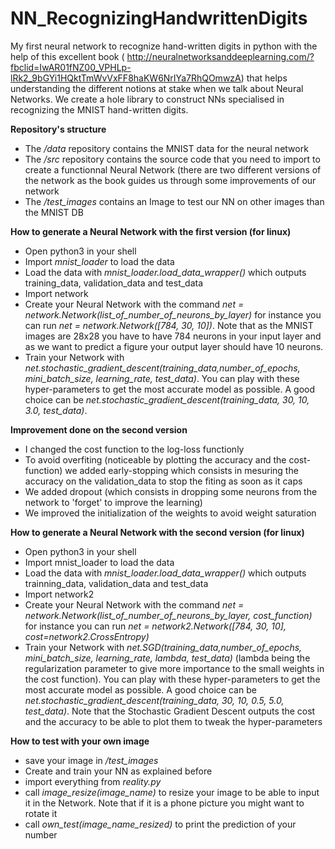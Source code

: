 # NN_RecognizingHandwrittenDigits
My first neural network to recognize hand-written digits in python with the help of this excellent book ( http://neuralnetworksanddeeplearning.com/?fbclid=IwAR01fNZ00_VPHLp-lRk2_9bGYi1HQktTmWvVxFF8haKW6NrIYa7RhQOmwzA) that helps understanding the different notions at stake when we talk about Neural Networks. We create a hole library to construct NNs specialised in recognizing the MNIST hand-written digits. 

**Repository's structure**

- The */data* repository contains the MNIST data for the neural network
- The */src* repository contains the source code that you need to import to create a functionnal Neural Network (there are two different versions of the network as the book guides us through some improvements of our network
- The */test_images* contains an Image to test our NN on other images than the MNIST DB

**How to generate a Neural Network with the first version (for linux)**

- Open python3 in your shell
- Import *mnist_loader* to load the data
- Load the data with *mnist_loader.load_data_wrapper()* which outputs training_data, validation_data and test_data
- Import network
- Create your Neural Network with the command *net = network.Network(list_of_number_of_neurons_by_layer)* for instance you can run *net = network.Network([784, 30, 10])*. Note that as the MNIST images are 28x28 you have to have 784 neurons in your input layer and as we want to predict a figure your output layer should have 10 neurons.
- Train your Network with *net.stochastic_gradient_descent(training_data,number_of_epochs, mini_batch_size, learning_rate, test_data)*. You can play with these hyper-parameters to get the most accurate model as possible. A good choice can be *net.stochastic_gradient_descent(training_data, 30, 10, 3.0, test_data)*.

**Improvement done on the second version**

- I changed the cost function to the log-loss functionly
- To avoid overfiting (noticeable by plotting the accuracy and the cost-function) we added early-stopping which consists in mesuring the accuracy on the validation_data to stop the fiting as soon as it caps
- We added dropout (which consists in dropping some neurons from the network to 'forget' to improve the learning)
- We improved the initialization of the weights to avoid weight saturation

**How to generate a Neural Network with the second version (for linux)**

- Open python3 in your shell
- Import mnist_loader to load the data
- Load the data with *mnist_loader.load_data_wrapper()* which outputs trainning_data, validation_data and test_data
- Import network2
- Create your Neural Network with the command *net = network.Network(list_of_number_of_neurons_by_layer, cost_function)* for instance you can run *net = network2.Network([784, 30, 10], cost=network2.CrossEntropy)*
- Train your Network with *net.SGD(training_data,number_of_epochs, mini_batch_size, learning_rate, lambda, test_data)* (lambda being the regularization parameter to give more importance to the small weights in the cost function). You can play with these hyper-parameters to get the most accurate model as possible. A good choice can be *net.stochastic_gradient_descent(training_data, 30, 10, 0.5, 5.0, test_data)*. Note that the Stochastic Gradient Descent outputs the cost and the accuracy to be able to plot them to tweak the hyper-parameters

**How to test with your own image**

- save your image in */test_images*
- Create and train your NN as explained before
- import everything from *reality.py*
- call *image_resize(image_name)* to resize your image to be able to input it in the Network. Note that if it is a phone picture you might want to rotate it
- call *own_test(image_name_resized)* to print the prediction of your number


